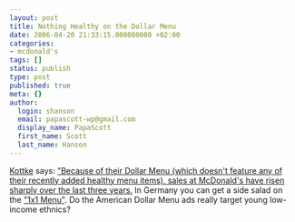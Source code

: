 ```yaml
---
layout: post
title: Nothing Healthy on the Dollar Menu
date: 2006-04-20 21:33:15.000000000 +02:00
categories:
- mcdonald's
tags: []
status: publish
type: post
published: true
meta: {}
author:
  login: shanson
  email: papascott-wp@gmail.com
  display_name: PapaScott
  first_name: Scott
  last_name: Hanson
---
```

<p><a href="http://www.kottke.org/remainder/06/04/10860.html" title="Because of their Dollar Menu...  (kottke.org)">Kottke</a> says: <a href="http://www.nytimes.com/2006/04/19/business/19mcdonalds.html?ex=1303099200&amp;en=8a22aac6da62b548&amp;ei=5090&amp;partner=rssuserland&amp;emc=rss">"Because of their Dollar Menu (which doesn't feature any of their recently added healthy menu items), sales at McDonald's have risen sharply over the last three years.</a> In Germany you can get a side salad on the <a href="http://www.mcdonalds.de/html/products/1x1_2/start.html">"1x1 Menu"</a>. Do the American Dollar Menu ads really target young low-income ethnics?</p>
